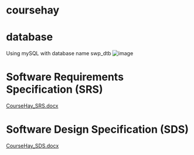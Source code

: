 # coursehay

# database
Using mySQL with database name swp_dtb
![image](https://user-images.githubusercontent.com/92455105/228506435-9e1ee657-83ae-495c-8825-4f9e9d9f6e65.png)

# Software Requirements Specification (SRS)

[CourseHay_SRS.docx](https://github.com/quangtxt/coursehay/files/11099600/CourseHay_SRS.docx)

# Software Design Specification (SDS)

[CourseHay_SDS.docx](https://github.com/quangtxt/coursehay/files/11099601/CourseHay_SDS.docx)
